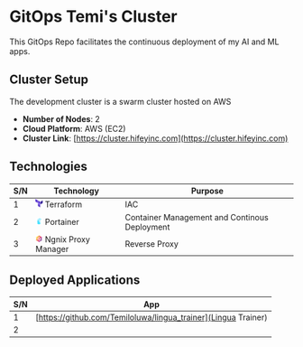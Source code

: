 # GitOps Temi's Cluster

This GitOps Repo facilitates the continuous deployment of my AI and ML apps.


## Cluster Setup

The development cluster is a swarm cluster hosted on AWS

- **Number of Nodes**: 2
- **Cloud Platform**: AWS (EC2)
- **Cluster Link**: [https://cluster.hifeyinc.com](https://cluster.hifeyinc.com)

## Technologies

|S/N  | Technology  |Purpose|  
|---|---|---|
| 1  | ![](./assets/imgs/terraform.jpg) Terraform| IAC   |
| 2  | ![](./assets/imgs/portainer.jpg) Portainer  | Container Management and Continous Deployment   |
| 3  | ![](./assets/imgs/npm.jpg) Ngnix Proxy Manager  | Reverse Proxy   |


## Deployed Applications

|S/N  | App  |
|---|---|
| 1  | [https://github.com/Temiloluwa/lingua_trainer](Lingua Trainer)| 
| 2  |  | 


